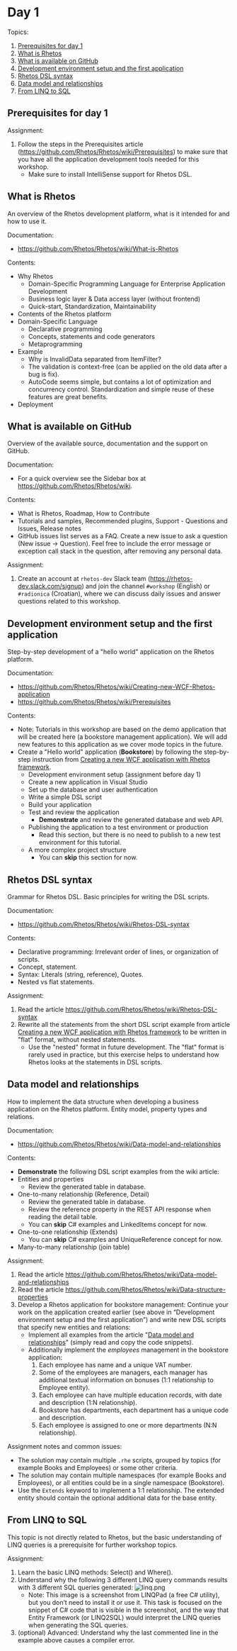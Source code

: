 # Day 1

Topics:

1. [Prerequisites for day 1](#prerequisites-for-day-1)
2. [What is Rhetos](#what-is-rhetos)
3. [What is available on GitHub](#what-is-available-on-github)
4. [Development environment setup and the first application](#development-environment-setup-and-the-first-application)
5. [Rhetos DSL syntax](#rhetos-dsl-syntax)
6. [Data model and relationships](#data-model-and-relationships)
7. [From LINQ to SQL](#from-linq-to-sql)

## Prerequisites for day 1

Assignment:

1. Follow the steps in the Prerequisites article (<https://github.com/Rhetos/Rhetos/wiki/Prerequisites>)
   to make sure that you have all the application development tools needed for this workshop.
   * Make sure to install IntelliSense support for Rhetos DSL.

## What is Rhetos

An overview of the Rhetos development platform, what is it intended for and how to use it.

Documentation:

* <https://github.com/Rhetos/Rhetos/wiki/What-is-Rhetos>

Contents:

* Why Rhetos
  * Domain-Specific Programming Language for Enterprise Application Development
  * Business logic layer & Data access layer (without frontend)
  * Quick-start, Standardization, Maintainability
* Contents of the Rhetos platform
* Domain-Specific Language
  * Declarative programming
  * Concepts, statements and code generators
  * Metaprogramming
* Example
  * Why is InvalidData separated from ItemFilter?
  * The validation is context-free (can be applied on the old data after a bug is fix).
  * AutoCode seems simple, but contains a lot of optimization and concurrency control.
    Standardization and simple reuse of these features are great benefits.
* Deployment

## What is available on GitHub

Overview of the available source, documentation and the support on GitHub.

Documentation:

* For a quick overview see the Sidebar box at <https://github.com/Rhetos/Rhetos/wiki>.

Contents:

* What is Rhetos, Roadmap, How to Contribute
* Tutorials and samples, Recommended plugins, Support - Questions and Issues, Release notes
* GitHub issues list serves as a FAQ. Create a new issue to ask a question (New issue → Question).
  Feel free to include the error message or exception call stack in the question,
  after removing any personal data.

Assignment:

1. Create an account at `rhetos-dev` Slack team (<https://rhetos-dev.slack.com/signup>)
   and join the channel `#workshop` (English) or `#radionica` (Croatian),
   where we can discuss daily issues and answer questions related to this workshop.

## Development environment setup and the first application

Step-by-step development of a "hello world" application on the Rhetos platform.

Documentation:

* <https://github.com/Rhetos/Rhetos/wiki/Creating-new-WCF-Rhetos-application>
* <https://github.com/Rhetos/Rhetos/wiki/Prerequisites>

Contents:

* Note:
  Tutorials in this workshop are based on the demo application that will be created here
  (a bookstore management application).
  We will add new features to this application as we cover mode topics in the future.
* Create a "Hello world" application (**Bookstore**) by following the step-by-step instruction from
  [Creating a new WCF application with Rhetos framework](https://github.com/Rhetos/Rhetos/wiki/Creating-new-WCF-Rhetos-application).
  * Development environment setup (assignment before day 1)
  * Create a new application in Visual Studio
  * Set up the database and user authentication
  * Write a simple DSL script
  * Build your application
  * Test and review the application
    * **Demonstrate** and review the generated database and web API.
  * Publishing the application to a test environment or production
    * Read this section, but there is no need to publish to a new test environment for this tutorial.
  * A more complex project structure
    * You can **skip** this section for now.

## Rhetos DSL syntax

Grammar for Rhetos DSL. Basic principles for writing the DSL scripts.

Documentation:

* <https://github.com/Rhetos/Rhetos/wiki/Rhetos-DSL-syntax>

Contents:

* Declarative programming: Irrelevant order of lines, or organization of scripts.
* Concept, statement.
* Syntax: Literals (string, reference), Quotes.
* Nested vs flat statements.

Assignment:

1. Read the article <https://github.com/Rhetos/Rhetos/wiki/Rhetos-DSL-syntax>
2. Rewrite all the statements from the short DSL script example from article
   [Creating a new WCF application with Rhetos framework](https://github.com/Rhetos/Rhetos/wiki/Creating-new-WCF-Rhetos-application#write-a-simple-dsl-script)
   to be written in "flat" format, without nested statements.
   * Use the "nested" format in future development.
     The "flat" format is rarely used in practice, but this exercise helps
     to understand how Rhetos looks at the statements in DSL scripts.

## Data model and relationships

How to implement the data structure when developing a business application on the Rhetos platform.
Entity model, property types and relations.

Documentation:

* <https://github.com/Rhetos/Rhetos/wiki/Data-model-and-relationships>

Contents:

* **Demonstrate** the following DSL script examples from the wiki article:
* Entities and properties
  * Review the generated table in database.
* One-to-many relationship (Reference, Detail)
  * Review the generated table in database.
  * Review the reference property in the REST API response when reading the detail table.
  * You can **skip** C# examples and LinkedItems concept for now.
* One-to-one relationship (Extends)
  * You can **skip** C# examples and UniqueReference concept for now.
* Many-to-many relationship (join table)

Assignment:

1. Read the article <https://github.com/Rhetos/Rhetos/wiki/Data-model-and-relationships>
2. Read the article <https://github.com/Rhetos/Rhetos/wiki/Data-structure-properties>
3. Develop a Rhetos application for bookstore management:
   Continue your work on the application created earlier
   (see above in “Development environment setup and the first application”)
   and write new DSL scripts that specify new entities and relations:
    * Implement all examples from the article
      "[Data model and relationships](https://github.com/Rhetos/Rhetos/wiki/Data-model-and-relationships)"
      (simply read and copy the code snippets).
    * Additionally implement the *employees* management in the bookstore application:
        1. Each employee has name and a unique VAT number.
        2. Some of the employees are managers, each manager has
           additional textual information on bonuses
           (1:1 relationship to Employee entity).
        3. Each employee can have multiple education records,
           with date and description (1:N relationship).
        4. Bookstore has departments, each department has a unique code and description.
        5. Each employee is assigned to one or more departments (N:N relationship).

Assignment notes and common issues:

* The solution may contain multiple `.rhe` scripts, grouped by topics
  (for example Books and Employees) or some other criteria.
* The solution may contain multiple namespaces (for example Books and Employees),
  or all entities could be in a single namespace (Bookstore).
* Use the `Extends` keyword to implement a 1:1 relationship.
  The extended entity should contain the optional additional data for the base entity.

## From LINQ to SQL

This topic is not directly related to Rhetos,
but the basic understanding of LINQ queries is a prerequisite for further workshop topics.

Assignment:

1. Learn the basic LINQ methods: Select() and Where().
2. Understand why the following 3 different LINQ query commands results
   with 3 different SQL queries generated: ![linq.png](linq.png)
   * Note: This image is a screenshot from LINQPad (a free C# utility),
     but you don’t need to install it or use it.
     This task is focused on the snippet of C# code that is visible
     in the screenshot, and the way that Entity Framework (or LINQ2SQL)
     would interpret the LINQ queries when generating the SQL queries.
3. (optional) Advanced: Understand why the last commented line
   in the example above causes a compiler error.
